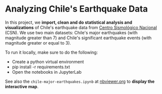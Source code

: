 # Analyzing Chile's Earthquake Data

In this project, we __import, clean and do statistical analysis and visualizations__ of Chile's earthquake data from 
[Centro Sismológico Nacional](https://www.csn.uchile.cl) (CSN). 
We use two main datasets: Chile's major earthquakes (with magnitude greater than 7) and Chile's significant earthquake events (with magnitude greater or equal to 3).

To run it locally, make sure to do the following:

- Create a python virtual environment
- pip install -r requirements.txt
- Open the notebooks in JupyterLab

See also the `chile-major-earthquakes.ipynb` at [nbviewer.org](https://nbviewer.org/github/fabiomnsantos/chile-earthquakes/blob/main/chile-major-earthquakes.ipynb?flush_cache=t) to __display the interactive map__.
